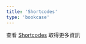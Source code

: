 ```yaml
---
title: 'Shortcodes'
type: 'bookcase'
---
```


查看 [Shortcodes](https://gohugo.io/content-management/shortcodes/) 取得更多資訊
